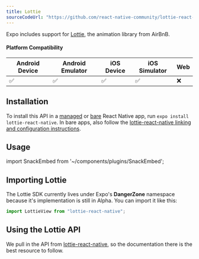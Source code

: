 ```yaml
---
title: Lottie
sourceCodeUrl: "https://github.com/react-native-community/lottie-react-native"
---
```


Expo includes support for [Lottie](https://airbnb.design/lottie/), the animation library from AirBnB.

#### Platform Compatibility

| Android Device | Android Emulator | iOS Device | iOS Simulator |  Web  |
| ------ | ---------- | ------ | ------ | ------ |
| ✅     |  ✅     | ✅     | ✅     | ❌    |

## Installation

To install this API in a [managed](../../introduction/managed-vs-bare/#managed-workflow) or [bare](../../introduction/managed-vs-bare/#bare-workflow) React Native app, run `expo install lottie-react-native`. In bare apps, also follow the [lottie-react-native linking and configuration instructions](https://github.com/react-native-community/lottie-react-native).

## Usage

import SnackEmbed from '~/components/plugins/SnackEmbed';

<SnackEmbed snackId="@documentation/lottie-example" />

## Importing Lottie

The Lottie SDK currently lives under Expo's **DangerZone** namespace because it's implementation is still in Alpha. You can import it like this:

```javascript
import LottieView from "lottie-react-native";
```

## Using the Lottie API

We pull in the API from [lottie-react-native](https://github.com/airbnb/lottie-react-native#basic-usage), so the documentation there is the best resource to follow.
